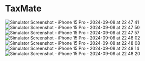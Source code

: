 # TaxMate

![Simulator Screenshot - iPhone 15 Pro - 2024-09-08 at 22 47 41](https://github.com/user-attachments/assets/6a6dd5f1-d8c0-43a4-b1db-b8d362f67e03) </br>
![Simulator Screenshot - iPhone 15 Pro - 2024-09-08 at 22 47 50](https://github.com/user-attachments/assets/9521b4fc-4855-4291-b745-8a312026e351)</br>
![Simulator Screenshot - iPhone 15 Pro - 2024-09-08 at 22 47 57](https://github.com/user-attachments/assets/1bc87da6-9d5e-4e56-b848-d9e3d2f45d7f)</br>
![Simulator Screenshot - iPhone 15 Pro - 2024-09-08 at 22 48 02](https://github.com/user-attachments/assets/1fd8a758-1091-4f8c-bac8-b4dd957688b1)</br>
![Simulator Screenshot - iPhone 15 Pro - 2024-09-08 at 22 48 08](https://github.com/user-attachments/assets/8e9b2f5d-a74f-409b-ae8b-595bc1d09c33)</br>
![Simulator Screenshot - iPhone 15 Pro - 2024-09-08 at 22 48 14](https://github.com/user-attachments/assets/33e48de2-3597-4130-ae2a-eb0bc91da5a1)</br>
![Simulator Screenshot - iPhone 15 Pro - 2024-09-08 at 22 48 20](https://github.com/user-attachments/assets/b4347eef-dd53-46a4-b58e-f499ec1978e5)</br>
